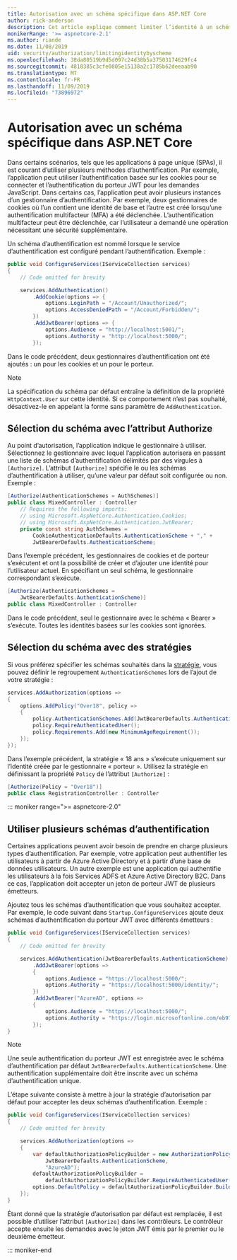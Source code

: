 ```yaml
---
title: Autorisation avec un schéma spécifique dans ASP.NET Core
author: rick-anderson
description: Cet article explique comment limiter l’identité à un schéma spécifique lors de l’utilisation de plusieurs méthodes d’authentification.
monikerRange: '>= aspnetcore-2.1'
ms.author: riande
ms.date: 11/08/2019
uid: security/authorization/limitingidentitybyscheme
ms.openlocfilehash: 38da80519b9d5d097c24d38b5a37503174629fc4
ms.sourcegitcommit: 4818385c3cfe0805e15138a2c1785b62deeaab90
ms.translationtype: MT
ms.contentlocale: fr-FR
ms.lasthandoff: 11/09/2019
ms.locfileid: "73896972"
---
```

# <a name="authorize-with-a-specific-scheme-in-aspnet-core"></a>Autorisation avec un schéma spécifique dans ASP.NET Core

Dans certains scénarios, tels que les applications à page unique (SPAs), il est courant d’utiliser plusieurs méthodes d’authentification. Par exemple, l’application peut utiliser l’authentification basée sur les cookies pour se connecter et l’authentification du porteur JWT pour les demandes JavaScript. Dans certains cas, l’application peut avoir plusieurs instances d’un gestionnaire d’authentification. Par exemple, deux gestionnaires de cookies où l’un contient une identité de base et l’autre est créé lorsqu’une authentification multifacteur (MFA) a été déclenchée. L’authentification multifacteur peut être déclenchée, car l’utilisateur a demandé une opération nécessitant une sécurité supplémentaire.

Un schéma d’authentification est nommé lorsque le service d’authentification est configuré pendant l’authentification. Exemple :

```csharp
public void ConfigureServices(IServiceCollection services)
{
    // Code omitted for brevity

    services.AddAuthentication()
        .AddCookie(options => {
            options.LoginPath = "/Account/Unauthorized/";
            options.AccessDeniedPath = "/Account/Forbidden/";
        })
        .AddJwtBearer(options => {
            options.Audience = "http://localhost:5001/";
            options.Authority = "http://localhost:5000/";
        });
```

Dans le code précédent, deux gestionnaires d’authentification ont été ajoutés : un pour les cookies et un pour le porteur.

>[!NOTE]
>La spécification du schéma par défaut entraîne la définition de la propriété `HttpContext.User` sur cette identité. Si ce comportement n’est pas souhaité, désactivez-le en appelant la forme sans paramètre de `AddAuthentication`.

## <a name="selecting-the-scheme-with-the-authorize-attribute"></a>Sélection du schéma avec l’attribut Authorize

Au point d’autorisation, l’application indique le gestionnaire à utiliser. Sélectionnez le gestionnaire avec lequel l’application autorisera en passant une liste de schémas d’authentification délimités par des virgules à `[Authorize]`. L’attribut `[Authorize]` spécifie le ou les schémas d’authentification à utiliser, qu’une valeur par défaut soit configurée ou non. Exemple :

```csharp
[Authorize(AuthenticationSchemes = AuthSchemes)]
public class MixedController : Controller
    // Requires the following imports:
    // using Microsoft.AspNetCore.Authentication.Cookies;
    // using Microsoft.AspNetCore.Authentication.JwtBearer;
    private const string AuthSchemes =
        CookieAuthenticationDefaults.AuthenticationScheme + "," +
        JwtBearerDefaults.AuthenticationScheme;
```

Dans l’exemple précédent, les gestionnaires de cookies et de porteur s’exécutent et ont la possibilité de créer et d’ajouter une identité pour l’utilisateur actuel. En spécifiant un seul schéma, le gestionnaire correspondant s’exécute.

```csharp
[Authorize(AuthenticationSchemes = 
    JwtBearerDefaults.AuthenticationScheme)]
public class MixedController : Controller
```

Dans le code précédent, seul le gestionnaire avec le schéma « Bearer » s’exécute. Toutes les identités basées sur les cookies sont ignorées.

## <a name="selecting-the-scheme-with-policies"></a>Sélection du schéma avec des stratégies

Si vous préférez spécifier les schémas souhaités dans la [stratégie](xref:security/authorization/policies), vous pouvez définir le regroupement `AuthenticationSchemes` lors de l’ajout de votre stratégie :

```csharp
services.AddAuthorization(options =>
{
    options.AddPolicy("Over18", policy =>
    {
        policy.AuthenticationSchemes.Add(JwtBearerDefaults.AuthenticationScheme);
        policy.RequireAuthenticatedUser();
        policy.Requirements.Add(new MinimumAgeRequirement());
    });
});
```

Dans l’exemple précédent, la stratégie « 18 ans » s’exécute uniquement sur l’identité créée par le gestionnaire « porteur ». Utilisez la stratégie en définissant la propriété `Policy` de l’attribut `[Authorize]` :

```csharp
[Authorize(Policy = "Over18")]
public class RegistrationController : Controller
```

::: moniker range=">= aspnetcore-2.0"

## <a name="use-multiple-authentication-schemes"></a>Utiliser plusieurs schémas d’authentification

Certaines applications peuvent avoir besoin de prendre en charge plusieurs types d’authentification. Par exemple, votre application peut authentifier les utilisateurs à partir de Azure Active Directory et à partir d’une base de données utilisateurs. Un autre exemple est une application qui authentifie les utilisateurs à la fois Services ADFS et Azure Active Directory B2C. Dans ce cas, l’application doit accepter un jeton de porteur JWT de plusieurs émetteurs.

Ajoutez tous les schémas d’authentification que vous souhaitez accepter. Par exemple, le code suivant dans `Startup.ConfigureServices` ajoute deux schémas d’authentification du porteur JWT avec différents émetteurs :

```csharp
public void ConfigureServices(IServiceCollection services)
{
    // Code omitted for brevity

    services.AddAuthentication(JwtBearerDefaults.AuthenticationScheme)
        .AddJwtBearer(options =>
        {
            options.Audience = "https://localhost:5000/";
            options.Authority = "https://localhost:5000/identity/";
        })
        .AddJwtBearer("AzureAD", options =>
        {
            options.Audience = "https://localhost:5000/";
            options.Authority = "https://login.microsoftonline.com/eb971100-6f99-4bdc-8611-1bc8edd7f436/";
        });
}
```

> [!NOTE]
> Une seule authentification du porteur JWT est enregistrée avec le schéma d’authentification par défaut `JwtBearerDefaults.AuthenticationScheme`. Une authentification supplémentaire doit être inscrite avec un schéma d’authentification unique.

L’étape suivante consiste à mettre à jour la stratégie d’autorisation par défaut pour accepter les deux schémas d’authentification. Exemple :

```csharp
public void ConfigureServices(IServiceCollection services)
{
    // Code omitted for brevity

    services.AddAuthorization(options =>
    {
        var defaultAuthorizationPolicyBuilder = new AuthorizationPolicyBuilder(
            JwtBearerDefaults.AuthenticationScheme,
            "AzureAD");
        defaultAuthorizationPolicyBuilder = 
            defaultAuthorizationPolicyBuilder.RequireAuthenticatedUser();
        options.DefaultPolicy = defaultAuthorizationPolicyBuilder.Build();
    });
}
```

Étant donné que la stratégie d’autorisation par défaut est remplacée, il est possible d’utiliser l’attribut `[Authorize]` dans les contrôleurs. Le contrôleur accepte ensuite les demandes avec le jeton JWT émis par le premier ou le deuxième émetteur.

::: moniker-end
